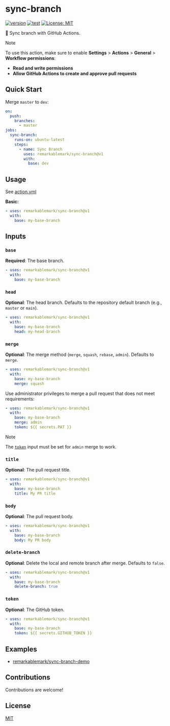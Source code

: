 # sync-branch

[![version](https://badgen.net/github/release/remarkablemark/sync-branch)](https://github.com/remarkablemark/sync-branch/releases)
[![test](https://github.com/remarkablemark/sync-branch/actions/workflows/test.yml/badge.svg)](https://github.com/remarkablemark/sync-branch/actions/workflows/test.yml)
[![License: MIT](https://img.shields.io/badge/License-MIT-blue.svg)](https://opensource.org/licenses/MIT)

🤖 Sync branch with GitHub Actions.

> [!NOTE]
> To use this action, make sure to enable **Settings** > **Actions** > **General** > **Workflow permissions**:
> - **Read and write permissions**
> - **Allow GitHub Actions to create and approve pull requests**

## Quick Start

Merge `master` to `dev`:

```yaml
on:
  push:
    branches:
      - master
jobs:
  sync-branch:
    runs-on: ubuntu-latest
    steps:
      - name: Sync Branch
        uses: remarkablemark/sync-branch@v1
        with:
          base: dev
```

## Usage

See [action.yml](action.yml)

**Basic:**

```yaml
- uses: remarkablemark/sync-branch@v1
  with:
    base: my-base-branch
```

## Inputs

### `base`

**Required**: The base branch.

```yaml
- uses: remarkablemark/sync-branch@v1
  with:
    base: my-base-branch
```

### `head`

**Optional**: The head branch. Defaults to the repository default branch (e.g., `master` or `main`).

```yaml
- uses: remarkablemark/sync-branch@v1
  with:
    base: my-base-branch
    head: my-head-branch
```

### `merge`

**Optional**: The merge method (`merge`, `squash`, `rebase`, `admin`). Defaults to `merge`.

```yaml
- uses: remarkablemark/sync-branch@v1
  with:
    base: my-base-branch
    merge: squash
```

Use administrator privileges to merge a pull request that does not meet requirements:

```yaml
- uses: remarkablemark/sync-branch@v1
  with:
    base: my-base-branch
    merge: admin
    token: ${{ secrets.PAT }}
```

> [!NOTE]
> The [`token`](https://docs.github.com/authentication/keeping-your-account-and-data-secure/managing-your-personal-access-tokens) input must be set for `admin` merge to work.

### `title`

**Optional**: The pull request title.

```yaml
- uses: remarkablemark/sync-branch@v1
  with:
    base: my-base-branch
    title: My PR title
```

### `body`

**Optional**: The pull request body.

```yaml
- uses: remarkablemark/sync-branch@v1
  with:
    base: my-base-branch
    body: My PR body
```

### `delete-branch`

**Optional**: Delete the local and remote branch after merge. Defaults to `false`.

```yaml
- uses: remarkablemark/sync-branch@v1
  with:
    base: my-base-branch
    delete-branch: true
```

### `token`

**Optional**: The GitHub token.

```yaml
- uses: remarkablemark/sync-branch@v1
  with:
    base: my-base-branch
    token: ${{ secrets.GITHUB_TOKEN }}
```

## Examples

- [remarkablemark/sync-branch-demo](https://github.com/remarkablemark/sync-branch-demo)

## Contributions

Contributions are welcome!

## License

[MIT](LICENSE)
